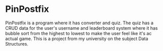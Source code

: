 # PinPostfix

PinPostfix is a program where it has  converter and quiz. The quiz has a CRUD data for the user's username and leaderboard system where it has bubble sort from the highest to lowest to make the user feel like it's ac actual game. This is a project from my university on the subject Data Structures.
